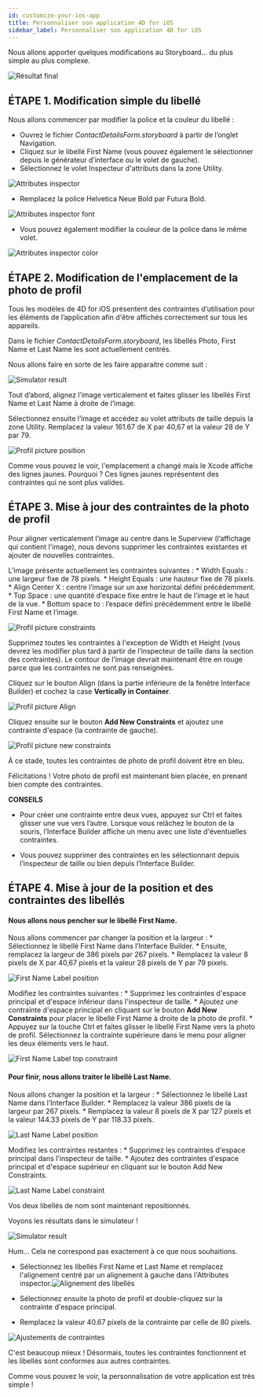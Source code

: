 ```yaml
---
id: customize-your-ios-app
title: Personnaliser son application 4D for iOS
sidebar_label: Personnaliser son application 4D for iOS
---
```

Nous allons apporter quelques modifications au Storyboard... du plus simple au plus complexe.

![Résultat final](assets/customize-with-xcode/Simlator-Before-After-Xcode-4D-for-iOS.png)

## ÉTAPE 1. Modification simple du libellé

Nous allons commencer par modifier la police et la couleur du libellé :

* Ouvrez le fichier *ContactDetailsForm.storyboard* à partir de l’onglet Navigation. 
* Cliquez sur le libellé First Name (vous pouvez également le sélectionner depuis le générateur d’interface ou le volet de gauche).
* Sélectionnez le volet Inspecteur d'attributs dans la zone Utility.

![Attributes inspector](assets/customize-with-xcode/Attributes-inspector-Xcode-4D-for-iOS.png)

* Remplacez la police Helvetica Neue Bold par Futura Bold. 

![Attributes inspector font](assets/customize-with-xcode/Attributes-inspector-font-Xcode-4D-for-iOS.png)

* Vous pouvez également modifier la couleur de la police dans le même volet.

![Attributes inspector color](assets/customize-with-xcode/Attributes-inspector-color-Xcode-4D-for-iOS.png)

## ÉTAPE 2. Modification de l'emplacement de la photo de profil

Tous les modèles de 4D for iOS présentent des contraintes d’utilisation pour les éléments de l’application afin d'être affichés correctement sur tous les appareils.

Dans le fichier *ContactDetailsForm.storyboard*, les libellés Photo, First Name et Last Name les sont actuellement centrés.

Nous allons faire en sorte de les faire apparaitre comme suit :

![Simulator result](assets/customize-with-xcode/Simlator-Final-Xcode-4D-for-iOS.png)

Tout d’abord, alignez l’image verticalement et faites glisser les libellés First Name et Last Name à droite de l’image.

Sélectionnez ensuite l’image et accédez au volet attributs de taille depuis la zone Utility. Remplacez la valeur 161.67 de X par 40,67 et la valeur 28 de Y par 79.

![Profil picture position](assets/customize-with-xcode/Profil-picture-position-Xcode-4D-for-iOS.png)

Comme vous pouvez le voir, l'emplacement a changé mais le Xcode affiche des lignes jaunes. Pourquoi ? Ces lignes jaunes représentent des contraintes qui ne sont plus valides.

## ÉTAPE 3. Mise à jour des contraintes de la photo de profil

Pour aligner verticalement l’image au centre dans le Superview (l’affichage qui contient l'image), nous devons supprimer les contraintes existantes et ajouter de nouvelles contraintes.

L’image présente actuellement les contraintes suivantes : * Width Equals : une largeur fixe de 78 pixels. * Height Equals : une hauteur fixe de 78 pixels. * Align Center X : centre l’image sur un axe horizontal défini précédemment. * Top Space : une quantité d’espace fixe entre le haut de l’image et le haut de la vue. * Bottom space to <first name>: l’espace défini précédemment entre le libellé First Name et l’image.

![Profil picture constraints](assets/customize-with-xcode/Profil-picture-constraints-Xcode-4D-for-iOS.png)

Supprimez toutes les contraintes à l'exception de Width et Height (vous devrez les modifier plus tard à partir de l’inspecteur de taille dans la section des contraintes). Le contour de l’image devrait maintenant être en rouge parce que les contraintes ne sont pas renseignées.

Cliquez sur le bouton Align (dans la partie inférieure de la fenêtre Interface Builder) et cochez la case **Vertically in Container**.

![Profil picture Align](assets/customize-with-xcode/Profil-picture-Align-Xcode-4D-for-iOS.png)

Cliquez ensuite sur le bouton **Add New Constraints** et ajoutez une contrainte d'espace (la contrainte de gauche).

![Profil picture new constraints](assets/customize-with-xcode/Profil-picture-new-constraints-4D-for-iOS.png)

À ce stade, toutes les contraintes de photo de profil doivent être en bleu.

Félicitations ! Votre photo de profil est maintenant bien placée, en prenant bien compte des contraintes.<div class = "tips"> 

**CONSEILS**

* Pour créer une contrainte entre deux vues, appuyez sur Ctrl et faites glisser une vue vers l’autre. Lorsque vous relâchez le bouton de la souris, l’Interface Builder affiche un menu avec une liste d'éventuelles contraintes.

* Vous pouvez supprimer des contraintes en les sélectionnant depuis l’inspecteur de taille ou bien depuis l’Interface Builder.</div> 

## ÉTAPE 4. Mise à jour de la position et des contraintes des libellés

#### Nous allons nous pencher sur le libellé First Name.

Nous allons commencer par changer la position et la largeur : * Sélectionnez le libellé First Name dans l’Interface Builder. * Ensuite, remplacez la largeur de 386 pixels par 267 pixels. * Remplacez la valeur 8 pixels de X par 40,67 pixels et la valeur 28 pixels de Y par 79 pixels.

![First Name Label position](assets/customize-with-xcode/First-Name-Label-position-Xcode-4D-for-iOS.png)

Modifiez les contraintes suivantes : * Supprimez les contraintes d'espace principal et d'espace inférieur dans l'inspecteur de taille. * Ajoutez une contrainte d'espace principal en cliquant sur le bouton **Add New Constraints** pour placer le libellé First Name à droite de la photo de profil. * Appuyez sur la touche Ctrl et faites glisser le libellé First Name vers la photo de profil. Sélectionnez la contrainte supérieure dans le menu pour aligner les deux éléments vers le haut.

![First Name Label top constraint](assets/customize-with-xcode/First-Name-Label-top-constraint-Xcode-4D-for-iOS.png)

#### Pour finir, nous allons traiter le libellé Last Name.

Nous allons changer la position et la largeur : * Sélectionnez le libellé Last Name dans l’Interface Builder. * Remplacez la valeur 386 pixels de la largeur par 267 pixels. * Remplacez la valeur 8 pixels de X par 127 pixels et la valeur 144.33 pixels de Y par 118.33 pixels.

![Last Name Label position](assets/customize-with-xcode/Last-Name-Label-position-Xcode-4D-for-iOS.png)

Modifiez les contraintes restantes : * Supprimez les contraintes d'espace principal dans l'inspecteur de taille. * Ajoutez des contraintes d'espace principal et d'espace supérieur en cliquant sur le bouton Add New Constraints.

![Last Name Label constraint](assets/customize-with-xcode/Last-Name-Label-constraint-Xcode-4D-for-iOS.png)

Vos deux libellés de nom sont maintenant repositionnés.

Voyons les résultats dans le simulateur !

![Simulator result](assets/customize-with-xcode/Simulator-Xcode-4D-for-iOS.png)

Hum... Cela ne correspond pas exactement à ce que nous souhaitions.

* Sélectionnez les libellés First Name et Last Name et remplacez l'alignement centré par un alignement à gauche dans l'Attributes inspector.![Alignement des libellés](assets/customize-with-xcode/Labels-Alignment-Xcode-4D-for-iOS.png)

* Sélectionnez ensuite la photo de profil et double-cliquez sur la contrainte d'espace principal.

* Remplacez la valeur 40.67 pixels de la contrainte par celle de 80 pixels.

![Ajustements de contraintes](assets/customize-with-xcode/Constraints-adjustments-Xcode-4D-for-iOS.png)

C'est beaucoup mieux ! Désormais, toutes les contraintes fonctionnent et les libellés sont conformes aux autres contraintes.

Comme vous pouvez le voir, la personnalisation de votre application est très simple !